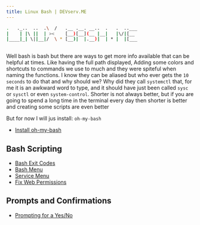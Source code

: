 ```yaml
---
title: Linux Bash | DEVserv.ME
---
```

```sh
.   ._..  ..  .\  /   .__ .__. __..  .   .  ..___
|    | |\ ||  | ><    [__)[__](__ |__|   |\/|[__ 
|____|_| \||__|/  \ * [__)|  |.__)|  | * |  |[___
                                                 
```
Well bash is bash but there are ways to get more info available that can be helpful at times. Like having the full path displayed, Adding some colors and shortcuts to commands we use to much and they were spiteful when naming the functions. I know they can be aliased but who ever gets the `10 seconds` to do that and why should we? Why did they call `systemctl` that, for me it is an awkward word to type, and it should have just been called `sysc` or `sysctl` or even `system-control`. Shorter is not always better, but if you are going to spend a long time in the terminal every day then shorter is better and creating some scripts are even better

But for now I will jus install: `oh-my-bash`

- [Install oh-my-bash](bash/ohMyBash.md)

## Bash Scripting

- [Bash Exit Codes](exitCodes.md)
- [Bash Menu](menu.md)
- [Service Menu](serviceMenu.md)
- [Fix Web Permissions](fixWebPermissions.md)

## Prompts and Confirmations

- [Prompting for a Yes/No](promptYesNo.md)
